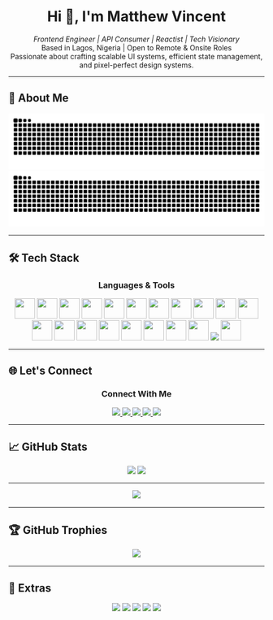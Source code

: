 <h1 align="center">Hi 👋, I'm Matthew Vincent</h1>
<p align="center">
  <em>Frontend Engineer | API Consumer | Reactist | Tech Visionary</em><br>
  Based in Lagos, Nigeria | Open to Remote & Onsite Roles<br>
  Passionate about crafting scalable UI systems, efficient state management, and pixel-perfect design systems.
</p>

---

## 🧠 About Me

<div align="center">

<!-- Snake Grid Contribution -->
<!-- Ensure GitHub Action is properly configured -->
<img src="https://raw.githubusercontent.com/mathetis041/mathetis041/output/github-contribution-grid-snake.svg#gh-light-mode-only" alt="GitHub Snake Light" />
<img src="https://raw.githubusercontent.com/mathetis041/mathetis041/output/github-contribution-grid-snake-dark.svg#gh-dark-mode-only" alt="GitHub Snake Dark" />

</div>

---

## 🛠️ Tech Stack

<h3 align="center">Languages & Tools</h3>
<p align="center">
  <img src="https://raw.githubusercontent.com/marwin1991/profile-technology-icons/refs/heads/main/icons/rest.png" width="40" height="40" />
<img src="https://raw.githubusercontent.com/marwin1991/profile-technology-icons/refs/heads/main/icons/git.png" width="40" height="40" />
<img src="https://raw.githubusercontent.com/marwin1991/profile-technology-icons/refs/heads/main/icons/github.png" width="40" height="40" />
<img src="https://raw.githubusercontent.com/marwin1991/profile-technology-icons/refs/heads/main/icons/visual_studio_code.png" width="40" height="40" />
<img src="https://raw.githubusercontent.com/marwin1991/profile-technology-icons/refs/heads/main/icons/postman.png" width="40" height="40" />
<img src="https://raw.githubusercontent.com/marwin1991/profile-technology-icons/refs/heads/main/icons/html.png" width="40" height="40" />
<img src="https://raw.githubusercontent.com/marwin1991/profile-technology-icons/refs/heads/main/icons/css.png" width="40" height="40" />
<img src="https://raw.githubusercontent.com/marwin1991/profile-technology-icons/refs/heads/main/icons/bootstrap.png" width="40" height="40" />
<img src="https://raw.githubusercontent.com/marwin1991/profile-technology-icons/refs/heads/main/icons/tailwind_css.png" width="40" height="40" />
<img src="https://raw.githubusercontent.com/marwin1991/profile-technology-icons/refs/heads/main/icons/firebase.png" width="40" height="40" />
<img src="https://raw.githubusercontent.com/marwin1991/profile-technology-icons/refs/heads/main/icons/auth0.png" width="40" height="40" />
<img src="https://raw.githubusercontent.com/marwin1991/profile-technology-icons/refs/heads/main/icons/figma.png" width="40" height="40" />
<img src="https://raw.githubusercontent.com/marwin1991/profile-technology-icons/refs/heads/main/icons/javascript.png" width="40" height="40" />
<img src="https://raw.githubusercontent.com/marwin1991/profile-technology-icons/refs/heads/main/icons/react.png" width="40" height="40" />
<img src="https://raw.githubusercontent.com/marwin1991/profile-technology-icons/refs/heads/main/icons/typescript.png" width="40" height="40" />
<img src="https://raw.githubusercontent.com/marwin1991/profile-technology-icons/refs/heads/main/icons/npm.png" width="40" height="40" />
<img src="https://raw.githubusercontent.com/marwin1991/profile-technology-icons/refs/heads/main/icons/node_js.png" width="40" height="40" />
<img src="https://raw.githubusercontent.com/marwin1991/profile-technology-icons/refs/heads/main/icons/jest.png" width="40" height="40" />
<img src="https://raw.githubusercontent.com/marwin1991/profile-technology-icons/refs/heads/main/icons/webpack.png" width="40" height="40" />
<img src="https://raw.githubusercontent.com/marwin1991/profile-technology-icons/refs/heads/main/icons/next_js.png" width="40 height="40" />
<img src="https://raw.githubusercontent.com/marwin1991/profile-technology-icons/refs/heads/main/icons/vite.png" width="40" height="40" />

</p>

---

## 🌐 Let's Connect

<h3 align="center">Connect With Me</h3>
<p align="center">
  <a href="https://www.linkedin.com/in/matthew-vincent-frontend-developer" target="_blank">
    <img src="https://img.shields.io/badge/-LinkedIn-0077B5?style=for-the-badge&logo=linkedin&logoColor=white" />
  </a>
  <a href="https://wa.me/2349030710941?text=Hi%20Matthew%2C%20I%20saw%20your%20GitHub%20profile." target="_blank">
    <img src="https://img.shields.io/badge/-WhatsApp-25D366?style=for-the-badge&logo=whatsapp&logoColor=white" />
  </a>
  <a href="mailto:matthewonuoha41@gmail.com" target="_blank">
    <img src="https://img.shields.io/badge/-Email-D14836?style=for-the-badge&logo=gmail&logoColor=white" />
  </a>
  <a href="https://your-portfolio-link.com" target="_blank">
    <img src="https://img.shields.io/badge/-Portfolio-000000?style=for-the-badge&logo=firefox&logoColor=white" />
  </a>
  <a href="https://your-resume-link.com" target="_blank">
    <img src="https://img.shields.io/badge/-Resume-FFA500?style=for-the-badge&logo=readme&logoColor=white" />
  </a>
</p>

---

## 📈 GitHub Stats

<div align="center">
  <img width="49%" src="https://github-readme-stats.vercel.app/api?username=mathetis041&show_icons=true&theme=tokyonight&hide_border=true&include_all_commits=true&count_private=true" />
  <img width="49%" src="https://github-readme-streak-stats.herokuapp.com/?user=mathetis041&theme=tokyonight&hide_border=true" />
</div>

---

<div align="center">
  <img src="https://github-readme-stats.vercel.app/api/top-langs/?username=mathetis041&layout=compact&theme=tokyonight&hide_border=true" />
</div>

---

## 🏆 GitHub Trophies

<p align="center">
  <img src="https://github-profile-trophy.vercel.app/?username=mathetis041&theme=algolia&no-frame=true&margin-w=15&row=1&column=6&title=Commits,PullRequest,Repositories,Followers,Joined,Achievements" />
</p>

---

## 🔰 Extras

<p align="center">
  <img src="https://img.shields.io/badge/Experience-3%2B%20Years-22c55e?style=for-the-badge&logo=codeforces&logoColor=white" />
  <img src="https://img.shields.io/badge/Joined-2022-blueviolet?style=for-the-badge&logo=github&logoColor=white" />
  <img src="https://img.shields.io/badge/Open%20Source-Lover-4B8BBE?style=for-the-badge&logo=github&logoColor=white" />
  <img src="https://img.shields.io/badge/Remote%20Ready-00C853?style=for-the-badge&logo=zoom&logoColor=white" />
  <img src="https://img.shields.io/badge/Loves%20Collaboration-FF4081?style=for-the-badge&logo=gitbook&logoColor=white" />
</p>

